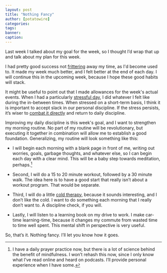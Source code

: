 ```yaml
---
layout: post
title: "Nothing Fancy"
author: [potatowire]
categories: 
tags: 
banner: 
caption:
---
```


Last week I talked about my goal for the week, so I thought I’d wrap that up and talk about my plan for this week.

I had pretty good success not [frittering][1] away my time, as I'd become used to. It made my week much better, and I felt better at the end of each day. I will continue this in the upcoming week, because I hope these good habits will stack.

It might be useful to point out that I made allowances for the week's actual events. When I had a particularly [stressful day][2], I did whatever I felt like during the in-between times. When stressed on a short-term basis, I think it is important to accept slack in our personal discipline. If the stress persists, it’s wiser to [combat it directly][3] and return to daily discipline. 

Improving my daily discipline is this week's goal, and I want to strengthen my morning routine. No part of my routine will be revolutionary, but executing it together in combination will allow me to establish a good foundation. Generalizing, my routine will look something like this: 

* I will begin each morning with a blank page in front of me, writing out worries, goals, garbage thoughts, and whatever else, so I can begin each day with a clear mind. This will be a baby step towards meditation, perhaps.[^1] 

* Second, I will do a 15 to 20 minute workout, followed by a 30 minute walk. The idea here is to have a good start that really isn’t about a workout program. That would be separate.

* Third, I will do a little [cold therapy][4], because it sounds interesting, and I don’t like the cold. I want to do something each morning that I really don’t want to. A discipline check, if you will.

* Lastly, I will listen to a learning book on my drive to work. I make car-time learning-time, because it changes my commute from wasted time to time well spent. This mental shift in perspective is very useful.

So, that’s it. Nothing fancy. I’ll let you know how it goes.



[^1]:	I have a daily prayer practice now, but there is a lot of science behind the benefit of mindfulness. I won’t rehash this now, since I only know what I’ve read online and heard on podcasts. I’ll provide personal experience when I have some.

[1]:	https://with.thegra.in/frittering
[2]:	https://with.thegra.in/like-a-boss
[3]:	https://with.thegra.in/archive?search=worry
[4]:	https://www.wimhofmethod.com